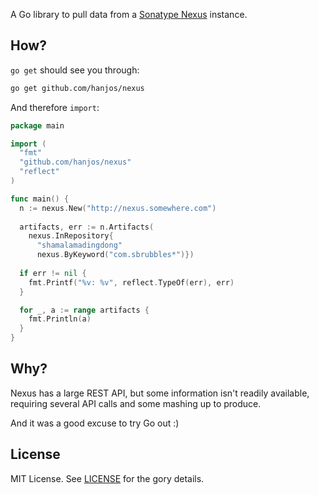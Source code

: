 A Go library to pull data from a [Sonatype Nexus](http://www.sonatype.com/nexus) instance.

How?
----

`go get` should see you through:

```sh
go get github.com/hanjos/nexus
```

And therefore `import`:

```Go
package main

import (
  "fmt"
  "github.com/hanjos/nexus"
  "reflect"
)

func main() {
  n := nexus.New("http://nexus.somewhere.com")
  
  artifacts, err := n.Artifacts(
    nexus.InRepository{ 
      "shamalamadingdong" 
      nexus.ByKeyword("com.sbrubbles*")})
  
  if err != nil {
    fmt.Printf("%v: %v", reflect.TypeOf(err), err)
  }

  for _, a := range artifacts {
    fmt.Println(a)
  }
}
```

Why?
----

Nexus has a large REST API, but some information isn't readily available, requiring several API calls and some mashing 
up to produce. 

And it was a good excuse to try Go out :)

License
-------

MIT License. See [LICENSE](https://github.com/hanjos/nexus/blob/master/LICENSE) for the gory details.

